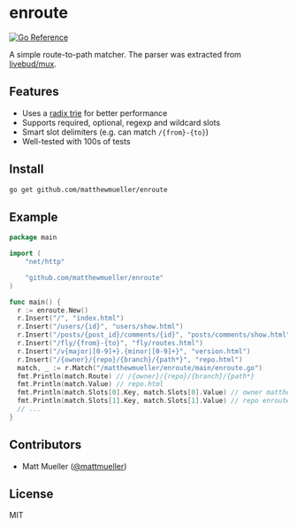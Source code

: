 # enroute

[![Go Reference](https://pkg.go.dev/badge/github.com/matthewmueller/enroute.svg)](https://pkg.go.dev/github.com/matthewmueller/enroute)

A simple route-to-path matcher. The parser was extracted from [livebud/mux](https://github.com/livebud/mux).

## Features

- Uses a [radix trie](https://en.wikipedia.org/wiki/Radix_tree) for better performance
- Supports required, optional, regexp and wildcard slots
- Smart slot delimiters (e.g. can match `/{from}-{to}`)
- Well-tested with 100s of tests

## Install

```sh
go get github.com/matthewmueller/enroute
```

## Example

```go
package main

import (
	"net/http"

	"github.com/matthewmueller/enroute"
)

func main() {
  r := enroute.New()
  r.Insert("/", "index.html")
  r.Insert("/users/{id}", "users/show.html")
  r.Insert("/posts/{post_id}/comments/{id}", "posts/comments/show.html")
  r.Insert("/fly/{from}-{to}", "fly/routes.html")
  r.Insert("/v{major|[0-9]+}.{minor|[0-9]+}", "version.html")
  r.Insert("/{owner}/{repo}/{branch}/{path*}", "repo.html")
  match, _ := r.Match("/matthewmueller/enroute/main/enroute.go")
  fmt.Println(match.Route) // /{owner}/{repo}/{branch}/{path*}
  fmt.Println(match.Value) // repo.html
  fmt.Println(match.Slots[0].Key, match.Slots[0].Value) // owner matthewmueller
  fmt.Println(match.Slots[1].Key, match.Slots[1].Value) // repo enroute
  // ...
}
```

## Contributors

- Matt Mueller ([@mattmueller](https://twitter.com/mattmueller))

## License

MIT
